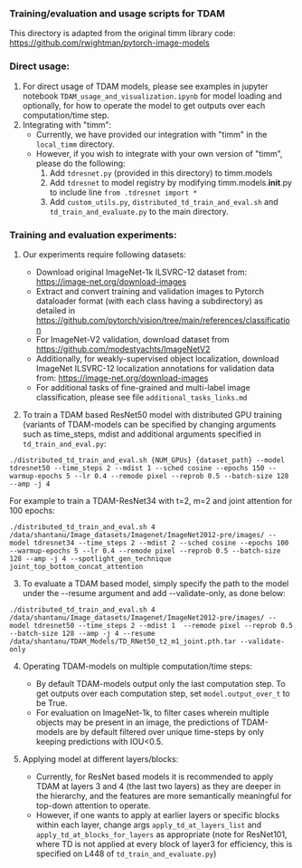 ### Training/evaluation and usage scripts for TDAM
This directory is adapted from the original timm library code: https://github.com/rwightman/pytorch-image-models 

### Direct usage:
1. For direct usage of TDAM models, please see examples in jupyter notebook `TDAM_usage_and_visualization.ipynb` for model loading and optionally, for how to operate the model to get outputs over each computation/time step.
2. Integrating with "timm":
    - Currently, we have provided our integration with "timm" in the `local_timm` directory. 
    - However, if you wish to integrate with your own version of "timm", please do the following:
        1. Add `tdresnet.py` (provided in this directory) to timm.models
        2. Add `tdresnet` to model registry by modifying timm.models.__init__.py to include line `from .tdresnet import *`
        3. Add `custom_utils.py`, `distributed_td_train_and_eval.sh` and `td_train_and_evaluate.py` to the main directory.
        
### Training and evaluation experiments:
1. Our experiments require following datasets:
    - Download original ImageNet-1k ILSVRC-12 dataset from: https://image-net.org/download-images
    - Extract and convert training and validation images to Pytorch dataloader format (with each class having a subdirectory) as detailed in https://github.com/pytorch/vision/tree/main/references/classification
    - For ImageNet-V2 validation, download dataset from https://github.com/modestyachts/ImageNetV2
    - Additionally, for weakly-supervised object localization, download ImageNet ILSVRC-12 localization annotations for validation data from: https://image-net.org/download-images 
    - For additional tasks of fine-grained and multi-label image classification, please see file `additional_tasks_links.md`
        
2. To train a TDAM based ResNet50 model with distributed GPU training (variants of TDAM-models can be specified by changing arguments such as time_steps, mdist and additional arguments specified in `td_train_and_eval.py`:    
```
./distributed_td_train_and_eval.sh {NUM_GPUs} {dataset_path} --model tdresnet50 --time_steps 2 --mdist 1 --sched cosine --epochs 150 --warmup-epochs 5 --lr 0.4 --remode pixel --reprob 0.5 --batch-size 128 --amp -j 4 
```

For example to train a TDAM-ResNet34 with t=2, m=2 and joint attention for 100 epochs:
```
./distributed_td_train_and_eval.sh 4 /data/shantanu/Image_datasets/Imagenet/ImageNet2012-pre/images/ --model tdresnet34 --time_steps 2 --mdist 2 --sched cosine --epochs 100 --warmup-epochs 5 --lr 0.4 --remode pixel --reprob 0.5 --batch-size 128 --amp -j 4 --spotlight_gen_technique joint_top_bottom_concat_attention
```

3. To evaluate a TDAM based model, simply specify the path to the model under the --resume argument and add --validate-only, as done below:
```
./distributed_td_train_and_eval.sh 4 /data/shantanu/Image_datasets/Imagenet/ImageNet2012-pre/images/ --model tdresnet50 --time_steps 2 --mdist 1  --remode pixel --reprob 0.5 --batch-size 128 --amp -j 4 --resume /data/shantanu/TDAM_Models/TD_RNet50_t2_m1_joint.pth.tar --validate-only
```

4. Operating TDAM-models on multiple computation/time steps:
    - By default TDAM-models output only the last computation step. To get outputs over each computation step, set `model.output_over_t` to be True. 
    - For evaluation on ImageNet-1k, to filter cases wherein multiple objects may be present in an image, the predictions of TDAM-models are by default filtered over unique time-steps by only keeping predictions with IOU<0.5.     
 
5. Applying model at different layers/blocks:
    - Currently, for ResNet based models it is recommended to apply TDAM at layers 3 and 4 (the last two layers) as they are deeper in the hierarchy, and the features are more semantically meaningful for top-down attention to operate. 
    - However, if one wants to apply at earlier layers or specific blocks within each layer, change args `apply_td_at_layers_list` and `apply_td_at_blocks_for_layers` as appropriate (note for ResNet101, where TD is not applied at every block of layer3 for efficiency, this is specified on L448 of `td_train_and_evaluate.py`)
    